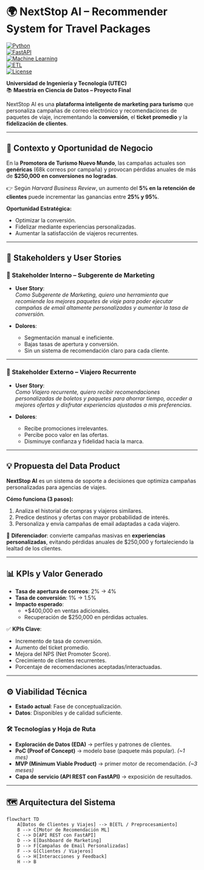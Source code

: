 # 🌍 NextStop AI – Recommender System for Travel Packages

[![Python](https://img.shields.io/badge/Python-3.10%2B-blue.svg)](https://www.python.org/)  
[![FastAPI](https://img.shields.io/badge/FastAPI-0.110+-009688?logo=fastapi)](https://fastapi.tiangolo.com/)  
[![Machine Learning](https://img.shields.io/badge/Machine%20Learning-LightFM%2C%20PyTorch-orange)](https://pytorch.org/)  
[![ETL](https://img.shields.io/badge/ETL-SSIS%20%7C%20SQL%20Server%202022-green)](https://learn.microsoft.com/sql/integration-services)  
[![License](https://img.shields.io/badge/License-MIT-black)](LICENSE)

**Universidad de Ingeniería y Tecnología (UTEC)**  
📚 **Maestría en Ciencia de Datos – Proyecto Final**

NextStop AI es una **plataforma inteligente de marketing para turismo** que personaliza campañas de correo electrónico y recomendaciones de paquetes de viaje, incrementando la **conversión**, el **ticket promedio** y la **fidelización de clientes**.  

---

## 📌 Contexto y Oportunidad de Negocio

En la **Promotora de Turismo Nuevo Mundo**, las campañas actuales son **genéricas** (68k correos por campaña) y provocan pérdidas anuales de más de **$250,000 en conversiones no logradas**.  

👉 Según *Harvard Business Review*, un aumento del **5% en la retención de clientes** puede incrementar las ganancias entre **25% y 95%**.  

**Oportunidad Estratégica:**  
- Optimizar la conversión.  
- Fidelizar mediante experiencias personalizadas.  
- Aumentar la satisfacción de viajeros recurrentes.  

---

## 👥 Stakeholders y User Stories

### 🎯 Stakeholder Interno – Subgerente de Marketing
- **User Story**:  
  *Como Subgerente de Marketing, quiero una herramienta que recomiende los mejores paquetes de viaje para poder ejecutar campañas de email altamente personalizadas y aumentar la tasa de conversión.*  

- **Dolores**:  
  - Segmentación manual e ineficiente.  
  - Bajas tasas de apertura y conversión.  
  - Sin un sistema de recomendación claro para cada cliente.  

---

### 🧳 Stakeholder Externo – Viajero Recurrente
- **User Story**:  
  *Como Viajero recurrente, quiero recibir recomendaciones personalizadas de boletos y paquetes para ahorrar tiempo, acceder a mejores ofertas y disfrutar experiencias ajustadas a mis preferencias.*  

- **Dolores**:  
  - Recibe promociones irrelevantes.  
  - Percibe poco valor en las ofertas.  
  - Disminuye confianza y fidelidad hacia la marca.  

---

## 💡 Propuesta del Data Product

**NextStop AI** es un sistema de soporte a decisiones que optimiza campañas personalizadas para agencias de viajes.  

**Cómo funciona (3 pasos):**  
1. Analiza el historial de compras y viajeros similares.  
2. Predice destinos y ofertas con mayor probabilidad de interés.  
3. Personaliza y envía campañas de email adaptadas a cada viajero.  

🔑 **Diferenciador**: convierte campañas masivas en **experiencias personalizadas**, evitando pérdidas anuales de $250,000 y fortaleciendo la lealtad de los clientes.

---

## 📊 KPIs y Valor Generado

- **Tasa de apertura de correos**: 2% → 4%  
- **Tasa de conversión**: 1% → 1.5%  
- **Impacto esperado**:  
  - +$400,000 en ventas adicionales.  
  - Recuperación de $250,000 en pérdidas actuales.  

✅ **KPIs Clave**:  
- Incremento de tasa de conversión.  
- Aumento del ticket promedio.  
- Mejora del NPS (Net Promoter Score).  
- Crecimiento de clientes recurrentes.  
- Porcentaje de recomendaciones aceptadas/interactuadas.  

---

## ⚙️ Viabilidad Técnica

- **Estado actual**: Fase de conceptualización.  
- **Datos**: Disponibles y de calidad suficiente.  

### 🛠 Tecnologías y Hoja de Ruta
- **Exploración de Datos (EDA)** → perfiles y patrones de clientes.  
- **PoC (Proof of Concept)** → modelo base (paquete más popular). *(~1 mes)*  
- **MVP (Minimum Viable Product)** → primer motor de recomendación. *(~3 meses)*  
- **Capa de servicio (API REST con FastAPI)** → exposición de resultados.  

---

## 🗺️ Arquitectura del Sistema

```mermaid
flowchart TD
    A[Datos de Clientes y Viajes] --> B[ETL / Preprocesamiento]
    B --> C[Motor de Recomendación ML]
    C --> D[API REST con FastAPI]
    D --> E[Dashboard de Marketing]
    D --> F[Campañas de Email Personalizadas]
    F --> G[Clientes / Viajeros]
    G --> H[Interacciones y Feedback]
    H --> B
